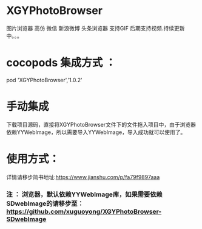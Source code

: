 # XGYPhotoBrowser
图片浏览器 高仿 微信 新浪微博 头条浏览器 支持GIF 后期支持视频.持续更新中。。。

# cocopods 集成方式 ：
 pod 'XGYPhotoBrowser','1.0.2'
 
# 手动集成
  下载项目源码，直接将XGYPhotoBrowser文件下的文件拖入项目中，由于浏览器依赖YYWebImage，所以需要导入YYWebImage，导入成功就可以使用了。
# 使用方式：
  详情请移步简书地址:https://www.jianshu.com/p/fa79f9897aaa

### 注 ： 浏览器，默认依赖YYWebImage库，如果需要依赖SDwebImage的请移步至：https://github.com/xuguoyong/XGYPhotoBrowser-SDwebImage
